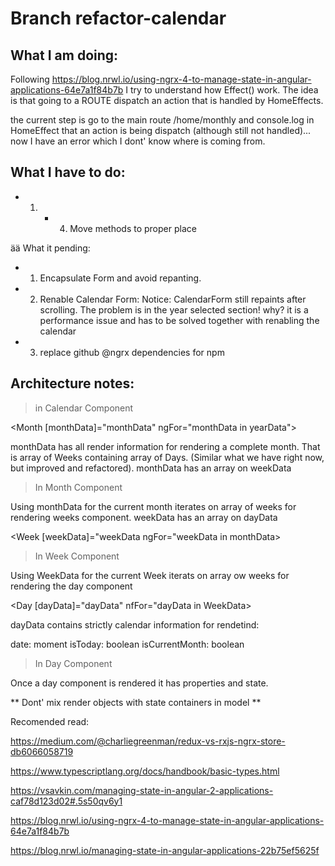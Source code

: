 # Branch refactor-calendar

## What I am doing:

Following https://blog.nrwl.io/using-ngrx-4-to-manage-state-in-angular-applications-64e7a1f84b7b 
I try to understand how Effect() work. The idea is that going to a ROUTE dispatch an action that is
handled by HomeEffects. 

the current step is go to the main route /home/monthly and console.log in HomeEffect that an action is being dispatch (although still not handled)... now I have an error which I dont' know where is coming from.

## What I have to do: 

- 1. - 4. Move methods to proper place

ää What it pending: 

- 1. Encapsulate Form and avoid repanting. 
- 2. Renable Calendar Form: Notice: CalendarForm still repaints after scrolling. The problem is in the year selected section! why? it is a performance issue and has to be solved together with renabling the calendar
- 3. replace github @ngrx dependencies for npm

## Architecture notes: 

> in Calendar Component

<Month [monthData]="monthData" ngFor="monthData in yearData"> 

monthData has all render information for rendering a complete month. That is array of Weeks containing array of Days. (Similar what we have right now, but improved and refactored). 
monthData has an array on weekData 

> In Month Component

Using monthData for the current month iterates on array of weeks for rendering weeks component. 
weekData has an array on dayData

<Week [weekData]="weekData ngFor="weekData in monthData>

> In Week Component

Using WeekData for the current Week iterats on array ow weeks for rendering the day component

<Day [dayData]="dayData" nfFor="dayData in WeekData>

dayData contains strictly calendar information for rendetind:

date: moment
isToday: boolean
isCurrentMonth: boolean

> In Day Component

Once a day component is rendered it has properties and state.

** Dont' mix render objects with state containers in model **

Recomended read: 

https://medium.com/@charliegreenman/redux-vs-rxjs-ngrx-store-db6066058719

https://www.typescriptlang.org/docs/handbook/basic-types.html

https://vsavkin.com/managing-state-in-angular-2-applications-caf78d123d02#.5s50qv6y1

https://blog.nrwl.io/using-ngrx-4-to-manage-state-in-angular-applications-64e7a1f84b7b

https://blog.nrwl.io/managing-state-in-angular-applications-22b75ef5625f
